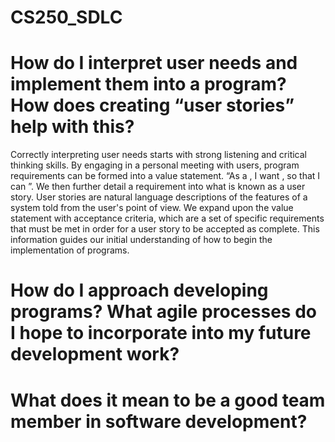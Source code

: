 # CS250_SDLC


# How do I interpret user needs and implement them into a program? How does creating “user stories” help with this?
Correctly interpreting user needs starts with strong listening and critical thinking skills.  By engaging in a personal meeting with users, program requirements can be formed into a value statement.  “As a <role>, I want <a feature>, so that I can <accomplish something >”.  We then further detail a requirement into what is known as a user story.  User stories are natural language descriptions of the features of a system told from the user's point of view.  We expand upon the value statement with acceptance criteria, which are a set of specific requirements that must be met in order for a user story to be accepted as complete.  This information guides our initial understanding of how to begin the implementation of programs.  

# How do I approach developing programs? What agile processes do I hope to incorporate into my future development work?


# What does it mean to be a good team member in software development?
